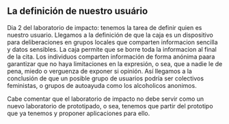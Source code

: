 ## La definición de nuestro usuário

Dia 2 del laboratorio de impacto: tenemos la tarea de definir quien es nuestro usuario. 
Llegamos a la definición de que la caja es un dispositivo para deliberaciones en grupos locales que comparten informacion sencilla y datos sensibles. La caja permite que se borre toda la informacion al final de la cita.
Los individuos comparten información de forma anónima paara garantizar que no haya limitaciones en la expresión, o sea, que a nadie le de pena, miedo o verguenza de exponer si opinión.
Así llegamos a la conclusión de que un posible grupo de usuarios podría ser colectivos feministas, o grupos de autoayuda como los alcoholicos anonimos.

Cabe comentar que el laboratorio de impacto no debe servir como un nuevo laboratorio de prototipado, o sea, tenemos que partir del prototipo que ya tenemos y proponer aplicaciones para ello.
